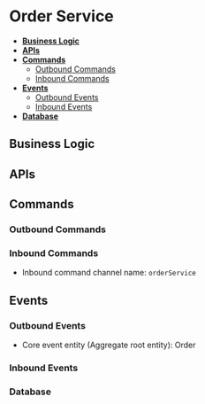 # Order Service

- [**Business Logic**](#business-logic)
- [**APIs**](#apis)
- [**Commands**](#commands)
   - [Outbound Commands](#outbound-commands)
   - [Inbound Commands](#inbound-commands)
- [**Events**](#events)
   - [Outbound Events](#outbound-events)
   - [Inbound Events](#inbound-events)
- [**Database**](#database)

## Business Logic

## APIs

## Commands
### Outbound Commands
### Inbound Commands
- Inbound command channel name: `orderService`

## Events
### Outbound Events
- Core event entity (Aggregate root entity): Order 

### Inbound Events

### Database
